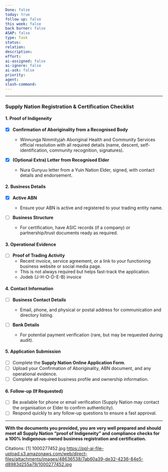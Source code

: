 ```yaml
---
Done: false
today: true
follow up: false
this week: false
back burner: false
ASAP: false
type: Task
status:
relation:
description:
effort:
ai-assigned: false
ai-ignore: false
ai-ask: false
priority:
agent:
slash-command:
---
```


***

### Supply Nation Registration & Certification Checklist

#### 1. Proof of Indigeneity
- [x] **Confirmation of Aboriginality from a Recognised Body**
  - Winnunga Nimmityjah Aboriginal Health and Community Services official resolution with all required details (name, descent, self-identification, community recognition, signatures).

- [x] **(Optional Extra) Letter from Recognised Elder**
  - Nura Gunyuu letter from a Yuin Nation Elder, signed, with contact details and endorsement.

#### 2. Business Details
- [x] **Active ABN**
  - Ensure your ABN is active and registered to your trading entity name.

- [ ] **Business Structure**
  - For certification, have ASIC records (if a company) or partnership/trust documents ready as required.

#### 3. Operational Evidence
- [ ] **Proof of Trading Activity**
  - Recent invoice, service agreement, or a link to your functioning business website or social media page.
  - This is not always required but helps fast-track the application.
  - Jodeb (J-H-O-D-E-B) invoice

#### 4. Contact Information
- [ ] **Business Contact Details**
  - Email, phone, and physical or postal address for communication and directory listing.

- [ ] **Bank Details**
  - For potential payment verification (rare, but may be requested during audit).

#### 5. Application Submission
- [ ] Complete the **Supply Nation Online Application Form**.
- [ ] Upload your Confirmation of Aboriginality, ABN document, and any operational evidence.
- [ ] Complete all required business profile and ownership information.

#### 6. Follow-up (If Requested)
- [ ] Be available for phone or email verification (Supply Nation may contact the organisation or Elder to confirm authenticity).
- [ ] Respond quickly to any follow-up questions to ensure a fast approval.

***

**With the documents you provided, you are very well prepared and should meet all Supply Nation “proof of Indigeneity” and compliance checks for a 100% Indigenous-owned business registration and certification.**

Citations:
[1] 1000277452.jpg https://ppl-ai-file-upload.s3.amazonaws.com/web/direct-files/attachments/images/48636538/7ab60a39-de32-4236-84e5-d8983d255a79/1000277452.jpg
